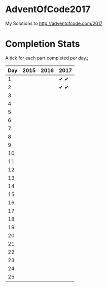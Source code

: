 ﻿# AdventOfCode2017
My Solutions to http://adventofcode.com/2017

# Completion Stats

A tick for each part completed per day.;

| Day | 2015 | 2016 | 2017 |
|-----|------|------|------|
| 1   |      |      | ✔ ✔ |
| 2   |      |      | ✔ ✔ |
| 3   |      |      |      |
| 4   |      |      |      |
| 5   |      |      |      |
| 6   |      |      |      |
| 7   |      |      |      |
| 8   |      |      |      |
| 9   |      |      |      |
| 10  |      |      |      |
| 11  |      |      |      |
| 12  |      |      |      |
| 13  |      |      |      |
| 14  |      |      |      |
| 15  |      |      |      |
| 16  |      |      |      |
| 17  |      |      |      |
| 18  |      |      |      |
| 19  |      |      |      |
| 20  |      |      |      |
| 21  |      |      |      |
| 22  |      |      |      |
| 23  |      |      |      |
| 24  |      |      |      |
| 25  |      |      |      |
